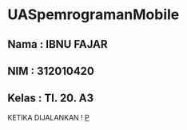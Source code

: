 # UASpemrogramanMobile

## Nama  : IBNU FAJAR
## NIM   : 312010420
## Kelas : TI. 20. A3

KETIKA DIJALANKAN
! [P]()